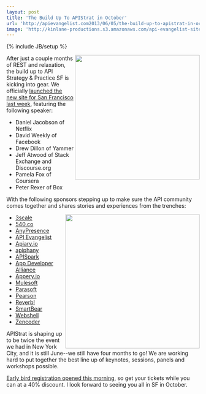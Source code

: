 ```yaml
---
layout: post
title: 'The Build Up To APIStrat in October'
url: 'http://apievangelist.com2013/06/05/the-build-up-to-apistrat-in-october/'
image: 'http://kinlane-productions.s3.amazonaws.com/api-evangelist-site/blog/apistrat-sf-1.png'
---
```

{% include JB/setup %}
<p>
     <a href=http://www.apistrategyconference.com/2013SF/index.php><img src=https://s3.amazonaws.com/kinlane-productions/events/api-strategy-practice-sf/apistrat-sf-1.png  width=325 align=right /></a>
</p>
<p>
     After just a couple months of REST and relaxation, the build up to API Strategy &amp; Practice SF is kicking into gear. We officially <a href=http://www.apistrategyconference.com//2013SF/2013/05/31/kicking-of-apistrat-in-san-francisco-october-23-25-2013/>launched the new site for San Francisco last week</a>, featuring the following speaker:
</p>
<ul class=mainlist>
     <li>Daniel Jacobson of Netflix
     </li>
     <li>David Weekly of Facebook
     </li>
     <li>Drew Dillon of Yammer
     </li>
     <li>Jeff Atwood of Stack Exchange and Discourse.org
     </li>
     <li>Pamela Fox of Coursera
     </li>
     <li>Peter Rexer of Box
     </li>
</ul>
<p>
     With the following sponsors stepping up to make sure the API community comes together and shares stories and experiences from the trenches:
</p>
<p>
     <a href=http://www.apistrategyconference.com/2013SF/index.php><img src=https://s3.amazonaws.com/kinlane-productions/events/api-strategy-practice-sf/apistrat-sf-2.png  width=350 align=right /></a>
</p>
<ul class=mainlist>
     <li>
          <a href=http://3scale.net/ target=_blank>3scale</a>
     </li>
     <li>
          <a href=http://540.co/ target=_blank>540.co</a>
     </li>
     <li>
          <a href=http://www.anypresence.com/ target=_blank>AnyPresence</a>
     </li>
     <li>
          <a href=/ target=_blank>API Evangelist</a>
     </li>
     <li>
          <a href=http://apiary.io/ target=_blank>Apiary.io</a>
     </li>
     <li>
          <a href=http://www.apiphany.com/ target=_blank>apiphany</a>
     </li>
     <li>
          <a href=http://apispark.com/ target=_blank>APISpark</a>
     </li>
     <li>
          <a href=http://appdevelopersalliance.org/ target=_blank>App Developer Alliance</a>
     </li>
     <li>
          <a href=http://appery.io?utm_source=listing&amp;utm_medium=web&amp;utm_campaign=apistratsf2013 target=_blank>Appery.io</a>
     </li>
     <li>
          <a href=http://www.mulesoft.com/ target=_blank>Mulesoft</a>
     </li>
     <li>
          <a href=http://www.parasoft.com/jsp/home.jsp target=_blank>Parasoft</a>
     </li>
     <li>
          <a href=http://developer.pearson.com/ target=_blank>Pearson</a>
     </li>
     <li>
          <a href=http://helloreverb.com/ target=_blank>Reverb!</a>
     </li>
     <li>
          <a href=http://smartbear.com/ target=_blank>SmartBear</a>
     </li>
     <li>
          <a href=http://webshell.io/ target=_blank>Webshell</a>
     </li>
     <li>
          <a href=http://zencoder.com/en/ target=_blank>Zencoder</a>
     </li>
</ul>
<p>
     APIStrat is shaping up to be twice the event we had in New York City, and it is still June--we still have four months to go! We are working hard to put together the best line up of keynotes, sessions, panels and workshops possible.
</p>
<p>
     <a href=http://www.apistrategyconference.com//2013SF/2013/06/05/first-batch-of-early-bird-tickets-are-on-sale-for-apistrat/>Early bird registration opened this morning</a>, so get your tickets while you can at a 40% discount. I look forward to seeing you all in SF in October.
</p>
